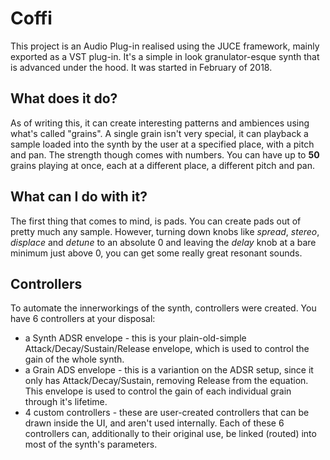# Coffi
This project is an Audio Plug-in realised using the JUCE framework, mainly exported as a VST plug-in. It's a simple in look granulator-esque synth that is advanced under the hood. It was started in February of 2018.

## What does it do?
As of writing this, it can create interesting patterns and ambiences using what's called "grains". A single grain isn't very special, it can playback a sample loaded into the synth by the user at a specified place, with a pitch and pan. The strength though comes with numbers. You can have up to **50** grains playing at once, each at a different place, a different pitch and pan.

## What can I do with it?
The first thing that comes to mind, is pads. You can create pads out of pretty much any sample. However, turning down knobs like *spread*, *stereo*, *displace* and *detune* to an absolute 0 and leaving the *delay* knob at a bare minimum just above 0, you can get some really great resonant sounds.

## Controllers
To automate the innerworkings of the synth, controllers were created. You have 6 controllers at your disposal:
 - a Synth ADSR envelope - this is your plain-old-simple Attack/Decay/Sustain/Release envelope, which is used to control the gain of the whole synth.
 - a Grain ADS envelope - this is a variantion on the ADSR setup, since it only has Attack/Decay/Sustain, removing Release from the equation. This envelope is used to control the gain of each individual grain through it's lifetime.
 - 4 custom controllers - these are user-created controllers that can be drawn inside the UI, and aren't used internally.
 Each of these 6 controllers can, additionally to their original use, be linked (routed) into most of the synth's parameters.
